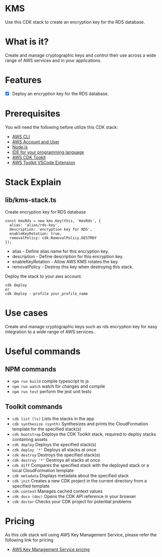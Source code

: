 # KMS

Use this CDK stack to create an encryption key for the RDS database.

# What is it?

Create and manage cryptographic keys and control their use across a wide range of AWS services and in your applications.

# Features

- [x] Deploy an encryption key for the RDS database.

# Prerequisites

You will need the following before utilize this CDK stack:

- [AWS CLI](https://cdkworkshop.com/15-prerequisites/100-awscli.html)
- [AWS Account and User](https://cdkworkshop.com/15-prerequisites/200-account.html)
- [Node.js](https://cdkworkshop.com/15-prerequisites/300-nodejs.html)
- [IDE for your programming language](https://cdkworkshop.com/15-prerequisites/400-ide.html)
- [AWS CDK Tookit](https://cdkworkshop.com/15-prerequisites/500-toolkit.html)
- [AWS Toolkit VSCode Extension](https://github.com/devopsrepohq/aws-toolkit)

# Stack Explain

## lib/kms-stack.ts

Create encryption key for RDS database

```
const kmsRds = new kms.Key(this, 'KmsRds', {
  alias: 'alias/rds-key',
  description: 'encryption key for RDS',
  enableKeyRotation: true,
  removalPolicy: cdk.RemovalPolicy.DESTROY
});
```

- alias - Define alias name for this encryption key.
- description - Define description for this encryption key.
- enableKeyRotation - Allow AWS KMS rotates the key.
- removalPolicy - Destroy this key when destroying this stack.

Deploy the stack to your aws account.

```
cdk deploy
or
cdk deploy --profile your_profile_name
```

# Use cases

Create and manage cryptographic keys such as rds encryption key for easy integration to a wide range of AWS services.

# Useful commands

## NPM commands

 * `npm run build`   compile typescript to js
 * `npm run watch`   watch for changes and compile
 * `npm run test`    perform the jest unit tests

## Toolkit commands

 * `cdk list (ls)`            Lists the stacks in the app
 * `cdk synthesize (synth)`   Synthesizes and prints the CloudFormation template for the specified stack(s)
 * `cdk bootstrap`            Deploys the CDK Toolkit stack, required to deploy stacks containing assets
 * `cdk deploy`               Deploys the specified stack(s)
 * `cdk deploy '*'`           Deploys all stacks at once
 * `cdk destroy`              Destroys the specified stack(s)
 * `cdk destroy '*'`          Destroys all stacks at once
 * `cdk diff`                 Compares the specified stack with the deployed stack or a local CloudFormation template
 * `cdk metadata`             Displays metadata about the specified stack
 * `cdk init`                 Creates a new CDK project in the current directory from a specified template
 * `cdk context`              Manages cached context values
 * `cdk docs (doc)`           Opens the CDK API reference in your browser
 * `cdk doctor`               Checks your CDK project for potential problems

 # Pricing

As this cdk stack will using AWS Key Management Service, please refer the following link for pricing

- [AWS Key Management Service pricing](https://aws.amazon.com/kms/pricing/)